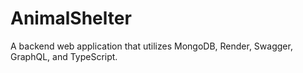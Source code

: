 # AnimalShelter
A backend web application that utilizes MongoDB, Render, Swagger, GraphQL, and TypeScript.
